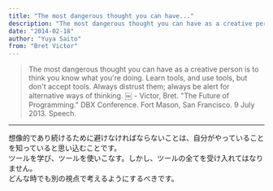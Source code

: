 ```yaml
---
title: "The most dangerous thought you can have..."
description: "The most dangerous thought you can have as a creative person is to think you know what you're doing." 
date: "2014-02-18"
author: "Yuya Saito"
from: "Bret Victor"
---
```


> The most dangerous thought you can have as a creative person is to think you know what you're doing.
> Learn tools, and use tools, but don't accept tools. Always distrust them; always be alert for alternative ways of thinking.
￼
\- Victor, Bret. "The Future of Programming." DBX Conference. Fort Mason, San Francisco. 9 July 2013. Speech.

* * *

想像的であり続けるために避けなければならないことは、自分がやっていることを知っていると思い込むことです。  
ツールを学び、ツールを使いこなす。しかし、ツールの全てを受け入れてはなりません。  
どんな時でも別の視点で考えるようにするべきです。